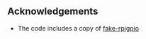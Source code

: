 ## Acknowledgements

* The code includes a copy of [fake-rpigpio](https://github.com/vapor-ware/fake-rpigpio) 
